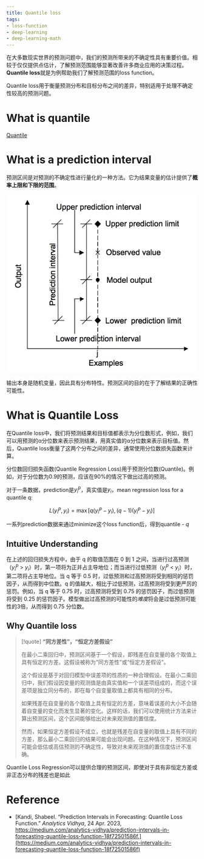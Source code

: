```yaml
---
title: Quantile loss
tags:
- loss-function
- deep-learning
- deep-learning-math
---
```


在大多数现实世界的预测问题中，我们的预测所带来的不确定性具有重要价值。相较于仅仅提供点估计，了解预测范围能够显著改善许多商业应用的决策过程。**Quantile loss**就是为例帮助我们了解预测范围的loss function。

Quantile loss用于衡量预测分布和目标分布之间的差异，特别适用于处理不确定性较高的预测问题。

# What is quantile

[Quantile](Math/Statistics/Basic/Quantile.md)

# What is a prediction interval

  
预测区间是对预测的不确定性进行量化的一种方法。它为结果变量的估计提供了**概率上限和下限的范围**。

![](Deep_Learning_And_Machine_Learning/Trick/attachments/Pasted%20image%2020230522151015.png)

输出本身是随机变量，因此具有分布特性。预测区间的目的在于了解结果的正确性可能性。

# What is Quantile Loss

在Quantile loss中，我们将预测结果和目标值都表示为分位数形式，例如，我们可以用预测的α分位数来表示预测结果，用真实值的α分位数来表示目标值。然后，Quantile loss衡量了这两个分布之间的差异，通常使用分位数损失函数来计算。

分位数回归损失函数(Quantile Regression Loss)用于预测分位数(Quantile)。例如，对于分位数为0.9的预测，应该在90%的情况下做出过高的预测。

对于一条数据，prediction是$y_i^p$，真实值是$y_i$，mean regression loss for a quantile q:

$$
L(y_i^p, y_i) = \max[q(y_i^p - y_i), (q-1)(y_i^p - y_i)]
$$

一系列prediction数据来通过minimize这个loss function后，得到quantile - $q$


## Intuitive Understanding

在上述的回归损失方程中，由于 q 的取值范围在 0 到 1 之间，当进行过高预测（$y_i^p$ > $y_i$）时，第一项将为正并占主导地位；而当进行过低预测（$y_i^p$ < $y_i$）时，第二项将占主导地位。当 q 等于 0.5 时，过低预测和过高预测将受到相同的惩罚因子，从而得到中位数。q 的值越大，相比于过低预测，过高预测将受到更严厉的惩罚。例如，当 q 等于 0.75 时，过高预测将受到 0.75 的惩罚因子，而过低预测将受到 0.25 的惩罚因子。模型做出过高预测的可能性的*难度*将会是过低预测可能性的3倍，从而得到 0.75 分位数。

## Why Quantile loss

> [!quote] 
> **“同方差性”，“恒定方差假设”**
> 
> 在最小二乘回归中，预测区间基于一个假设，即残差在自变量的各个取值上具有恒定的方差。这假设被称为“同方差性”或“恒定方差假设”。
> 
> 这个假设是基于对回归模型中误差项的性质的一种合理假设。在最小二乘回归中，我们假设因变量的观测值是由真实值和一个误差项组成的，而这个误差项是独立同分布的，即在每个自变量取值上都具有相同的分布。
> 
> 如果残差在自变量的各个取值上具有恒定的方差，意味着误差的大小不会随着自变量的变化而发生显著的变化。这样的话，我们可以使用统计方法来计算出预测区间，这个区间能够给出对未来观测值的置信度。
> 
> 然而，如果恒定方差假设不成立，也就是残差在自变量的取值上具有不同的方差，那么最小二乘回归的结果可能会出现问题。在这种情况下，预测区间可能会低估或高估预测的不确定性，导致对未来观测值的置信度估计不准确。

Quantile Loss Regression可以提供合理的预测区间，即使对于具有非恒定方差或非正态分布的残差也是如此


# Reference

* [Kandi, Shabeel. “Prediction Intervals in Forecasting: Quantile Loss Function.” _Analytics Vidhya_, 24 Apr. 2023, https://medium.com/analytics-vidhya/prediction-intervals-in-forecasting-quantile-loss-function-18f72501586f.](https://medium.com/analytics-vidhya/prediction-intervals-in-forecasting-quantile-loss-function-18f72501586f)